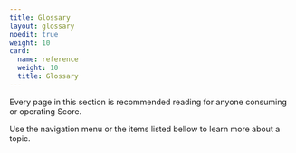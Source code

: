 ```yaml
---
title: Glossary
layout: glossary
noedit: true
weight: 10
card:
  name: reference
  weight: 10
  title: Glossary
---
```


Every page in this section is recommended reading for anyone consuming or operating Score.

Use the navigation menu or the items listed bellow to learn more about a topic.
